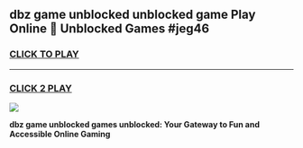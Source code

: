 
## dbz game unblocked unblocked game Play Online 👋 Unblocked Games #jeg46
<h3>
<a href="https://premium.freeplayer.one?title=dbz_game_unblocked&ref=21F">CLICK TO PLAY</a></h3>
<hr>

<h3>
<a href="https://premium.freeplayer.one?title=dbz_game_unblocked&ref=21F">CLICK 2 PLAY</a>
  
</h3>

<a href="https://premium.freeplayer.one?title=dbz_game_unblocked&ref=21F/"><img src="https://clearcache.store/games.png"></a>


**dbz game unblocked games unblocked: Your Gateway to Fun and Accessible Online Gaming**
